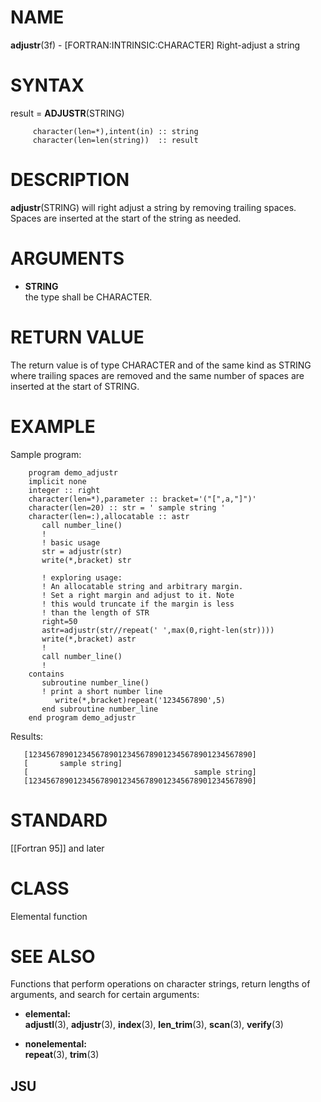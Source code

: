 # NAME

**adjustr**(3f) - \[FORTRAN:INTRINSIC:CHARACTER\] Right-adjust a string

# SYNTAX

result = **ADJUSTR**(STRING)

``` 
     character(len=*),intent(in) :: string
     character(len=len(string))  :: result
```

# DESCRIPTION

**adjustr**(STRING) will right adjust a string by removing trailing
spaces. Spaces are inserted at the start of the string as needed.

# ARGUMENTS

  - **STRING**  
    the type shall be CHARACTER.

# RETURN VALUE

The return value is of type CHARACTER and of the same kind as STRING
where trailing spaces are removed and the same number of spaces are
inserted at the start of STRING.

# EXAMPLE

Sample program:

``` 
    program demo_adjustr
    implicit none
    integer :: right
    character(len=*),parameter :: bracket='("[",a,"]")'
    character(len=20) :: str = ' sample string '
    character(len=:),allocatable :: astr 
       call number_line()
       !
       ! basic usage
       str = adjustr(str)
       write(*,bracket) str

       ! exploring usage:
       ! An allocatable string and arbitrary margin.
       ! Set a right margin and adjust to it. Note
       ! this would truncate if the margin is less
       ! than the length of STR
       right=50
       astr=adjustr(str//repeat(' ',max(0,right-len(str))))
       write(*,bracket) astr 
       !
       call number_line()
       !
    contains
       subroutine number_line()
       ! print a short number line
          write(*,bracket)repeat('1234567890',5)
       end subroutine number_line
    end program demo_adjustr
```

Results:

``` 
   [12345678901234567890123456789012345678901234567890]
   [       sample string]
   [                                     sample string]
   [12345678901234567890123456789012345678901234567890]
```

# STANDARD

\[\[Fortran 95\]\] and later

# CLASS

Elemental function

# SEE ALSO

Functions that perform operations on character strings, return lengths
of arguments, and search for certain arguments:

  - **elemental:**  
    **adjustl**(3), **adjustr**(3), **index**(3), **len\_trim**(3),
    **scan**(3), **verify**(3)

  - **nonelemental:**  
    **repeat**(3), **trim**(3)

## JSU
